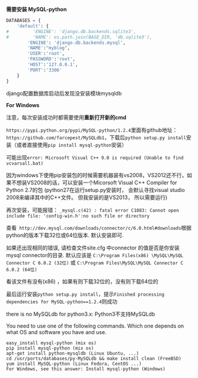 **需要安装 MySQL-python**

```python
DATABASES = {
    'default': {
#         'ENGINE': 'django.db.backends.sqlite3',
#         'NAME': os.path.join(BASE_DIR, 'db.sqlite3'),
        'ENGINE': 'django.db.backends.mysql',
        'NAME':"myblog",
        'USER':'root',
        'PASSWORD':'root',
        'HOST':'127.0.0.1',
        'PORT':'3306'
    }
}
```
django配置数据库启动后发现没安装模块mysqldb


**For Windows**


注意，每次安装成功时都需要使用**重新打开新的cmd**

`https://pypi.python.org/pypi/MySQL-python/1.2.4`里面有github地址：`https://github.com/farcepest/MySQLdb1`，下载后`python setup.py install`安装（或者直接使用`pip install mysql-python`安装）

可能出现`error: Microsoft Visual C++ 9.0 is required (Unable to find vcvarsall.bat)`

因为windows下使用pip安装包的时候需要机器装有vs2008，VS2012还不行，如果不想装VS2008的话，可以安装一个Micorsoft Visual C++ Compiler for Python 2.7的包
(python27在运行setup.py安装时， 会默认寻找visual studio 2008来编译其中的C++文件。 但我安装的是VS2013， 所以需要运行)

再次安装，可能报错：
 `_mysql.c(42) : fatal error C1083: Cannot open include file: 'config-win.h':no such file or directory`

查看` http://dev.mysql.com/downloads/connector/c/6.0.html#downloads`根据python的版本下载32位或64位版本. 默认安装即可. 

如果还出现相同的错误, 请检查文件site.cfg 中connector 的值是否是你安装mysql connector的目录. 默认应该是 `C:\Program Files(x86) \MySQL\MySQL Connector C 6.0.2 (32位)`  或 `C:\Program Files\MySQL\MySQL Connector C 6.0.2 (64位)`

看该文件有没有(x86) ，如果有则下载32位的，没有则下载64位的

最后运行安装`python setup.py install`，提示`Finished processing dependencies for MySQL-python==1.2.4`则成功


there is no MySQLdb for python3.x: Python3不支持MySQLdb


You need to use one of the following commands. Which one depends on what OS and software you have and use.

```text
easy_install mysql-python (mix os)
pip install mysql-python (mix os)
apt-get install python-mysqldb (Linux Ubuntu, ...)
cd /usr/ports/databases/py-MySQLdb && make install clean (FreeBSD)
yum install MySQL-python (Linux Fedora, CentOS ...)
For Windows, see this answer: Install mysql-python (Windows)
```